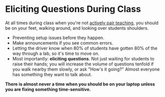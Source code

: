 # Eliciting Questions During Class

At all times during class when you're not [actively pair teaching](pair-teaching.md), you should be on your feet, walking around, and looking over students shoulders.

 - Preventing setup issues before they happen.
 - Make announcements if you see common errors.
 - Letting the driver know when 80% of students have gotten 80% of the way through a lab, so it's time to move on.
 - Most importantly: **eliciting questions**. Not just waiting for students to raise their hands; you will increase the volume of questions tenfold if you walk nearby them slowly, or ask "How's it going?" Almost everyone has something they want to talk about.
 
**There is almost never a time when you should be on your laptop unless you are fixing something time-sensitive.**

